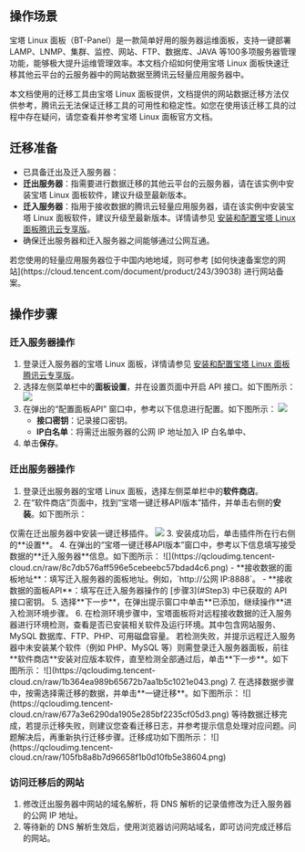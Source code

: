 ## 操作场景
宝塔 Linux 面板（BT-Panel）是一款简单好用的服务器运维面板，支持一键部署 LAMP、LNMP、集群、监控、网站、FTP、数据库、JAVA 等100多项服务器管理功能，能够极大提升运维管理效率。本文档介绍如何使用宝塔 Linux 面板快速迁移其他云平台的云服务器中的网站数据至腾讯云轻量应用服务器中。

<dx-alert infotype="notice" title="">
本文档使用的迁移工具由宝塔 Linux 面板提供，文档提供的网站数据迁移方法仅供参考，腾讯云无法保证迁移工具的可用性和稳定性。如您在使用该迁移工具的过程中存在疑问，请您查看并参考宝塔 Linux 面板官方文档。
</dx-alert>



## 迁移准备
- 已具备迁出及迁入服务器：
 - **迁出服务器**：指需要进行数据迁移的其他云平台的云服务器，请在该实例中安装宝塔 Linux 面板软件，建议升级至最新版本。
 - **迁入服务器**：指用于接收数据的腾讯云轻量应用服务器，请在该实例中安装宝塔 Linux 面板软件，建议升级至最新版本。详情请参见 [安装和配置宝塔 Linux 面板腾讯云专享版](https://cloud.tencent.com/document/product/1207/54078)。
- 确保迁出服务器和迁入服务器之间能够通过公网互通。

<dx-alert infotype="explain" title="">
若您使用的轻量应用服务器位于中国内地地域，则可参考 [如何快速备案您的网站](https://cloud.tencent.com/document/product/243/39038) 进行网站备案。
</dx-alert>




## 操作步骤

### 迁入服务器操作
1. 登录迁入服务器的宝塔 Linux 面板，详情请参见 [安装和配置宝塔 Linux 面板腾讯云专享版](https://cloud.tencent.com/document/product/1207/54078)。
2. 选择左侧菜单栏中的**面板设置**，并在设置页面中开启 API 接口。如下图所示：
![](https://qcloudimg.tencent-cloud.cn/raw/6e3ec76469899819046cb005e588cc09.png)
3. [](id:Step3)在弹出的“配置面板API” 窗口中，参考以下信息进行配置。如下图所示：
![](https://qcloudimg.tencent-cloud.cn/raw/fd25d6ec6df2d810c8ce95328f317747.png)
   - **接口密钥**：记录接口密钥。
   - **IP白名单**：将需迁出服务器的公网 IP 地址加入 IP 白名单中、
4. 单击**保存**。


### 迁出服务器操作
1. 登录迁出服务器的宝塔 Linux 面板，选择左侧菜单栏中的**软件商店**。
2. 在“软件商店”页面中，找到“宝塔一键迁移API版本”插件，并单击右侧的**安装**。如下图所示：
<dx-alert infotype="notice" title="">
仅需在迁出服务器中安装一键迁移插件。
</dx-alert>
<img src="https://main.qcloudimg.com/raw/6f5f396912e78e102e25b8117550575b.png"/>
3. 安装成功后，单击插件所在行右侧的**设置**。
4. 在弹出的“宝塔一键迁移API版本”窗口中，参考以下信息填写接受数据的**迁入服务器**信息。如下图所示：
![](https://qcloudimg.tencent-cloud.cn/raw/8c7db576aff596e5cebeebc57bdad4c6.png)
   - **接收数据的面板地址**：填写迁入服务器的面板地址。例如，`http://公网 IP:8888`。
   - **接收数据的面板API**：填写在迁入服务器操作的 [步骤3](#Step3) 中已获取的 API 接口密钥。
5. 选择**下一步**，在弹出提示窗口中单击**已添加，继续操作**进入检测环境步骤。
6. 在检测环境步骤中，宝塔面板将对远程接收数据的迁入服务器进行环境检测，查看是否已安装相关软件及运行环境。其中包含网站服务、MySQL 数据库、FTP、PHP、可用磁盘容量。
若检测失败，并提示远程迁入服务器中未安装某个软件（例如 PHP、MySQL 等）则需登录迁入服务器面板，前往**软件商店**安装对应版本软件，直至检测全部通过后，单击**下一步**。如下图所示：
![](https://qcloudimg.tencent-cloud.cn/raw/1b364ea989b65672b7aa1b5c1021e043.png)
7. 在选择数据步骤中，按需选择需迁移的数据，并单击**一键迁移**。如下图所示：
![](https://qcloudimg.tencent-cloud.cn/raw/677a3e6290da1905e285bf2235cf05d3.png)
等待数据迁移完成，若提示迁移失败，则建议您查看迁移日志，并参考提示信息处理对应问题。问题解决后，再重新执行迁移步骤。迁移成功如下图所示：
![](https://qcloudimg.tencent-cloud.cn/raw/105fb8a8b7d96658f1b0d10fb5e38604.png)

### 访问迁移后的网站
1. 修改迁出服务器中网站的域名解析，将 DNS 解析的记录值修改为迁入服务器的公网 IP 地址。
2. 等待新的 DNS 解析生效后，使用浏览器访问网站域名，即可访问完成迁移后的网站。

